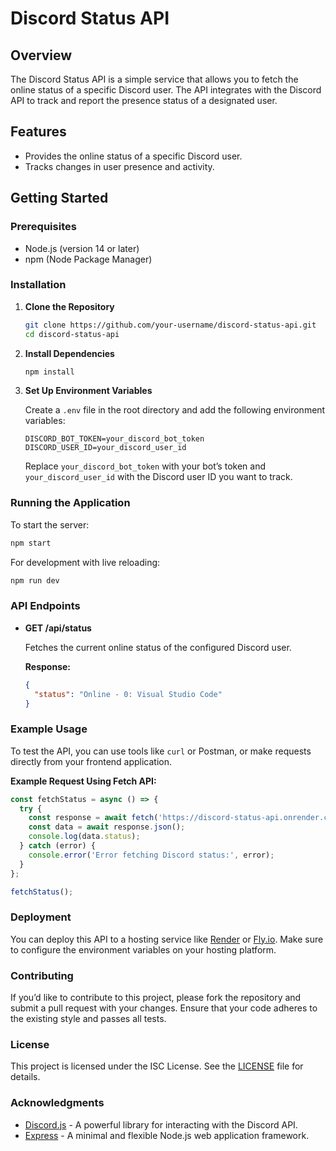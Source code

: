 # Discord Status API

## Overview

The Discord Status API is a simple service that allows you to fetch the online status of a specific Discord user. The API integrates with the Discord API to track and report the presence status of a designated user.

## Features

- Provides the online status of a specific Discord user.
- Tracks changes in user presence and activity.

## Getting Started

### Prerequisites

- Node.js (version 14 or later)
- npm (Node Package Manager)

### Installation

1. **Clone the Repository**

   ```bash
   git clone https://github.com/your-username/discord-status-api.git
   cd discord-status-api
   ```

2. **Install Dependencies**

   ```bash
   npm install
   ```

3. **Set Up Environment Variables**

   Create a `.env` file in the root directory and add the following environment variables:

   ```env
   DISCORD_BOT_TOKEN=your_discord_bot_token
   DISCORD_USER_ID=your_discord_user_id
   ```

   Replace `your_discord_bot_token` with your bot’s token and `your_discord_user_id` with the Discord user ID you want to track.

### Running the Application

To start the server:

```bash
npm start
```

For development with live reloading:

```bash
npm run dev
```

### API Endpoints

- **GET /api/status**

  Fetches the current online status of the configured Discord user.

  **Response:**

  ```json
  {
    "status": "Online - 0: Visual Studio Code"
  }
  ```

### Example Usage

To test the API, you can use tools like `curl` or Postman, or make requests directly from your frontend application.

**Example Request Using Fetch API:**

```javascript
const fetchStatus = async () => {
  try {
    const response = await fetch('https://discord-status-api.onrender.com/api/status');
    const data = await response.json();
    console.log(data.status);
  } catch (error) {
    console.error('Error fetching Discord status:', error);
  }
};

fetchStatus();
```

### Deployment

You can deploy this API to a hosting service like [Render](https://render.com) or [Fly.io](https://fly.io). Make sure to configure the environment variables on your hosting platform.

### Contributing

If you’d like to contribute to this project, please fork the repository and submit a pull request with your changes. Ensure that your code adheres to the existing style and passes all tests.

### License

This project is licensed under the ISC License. See the [LICENSE](LICENSE) file for details.

### Acknowledgments

- [Discord.js](https://discord.js.org/) - A powerful library for interacting with the Discord API.
- [Express](https://expressjs.com/) - A minimal and flexible Node.js web application framework.
